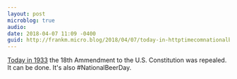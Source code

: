 ```yaml
---
layout: post
microblog: true
audio: 
date: 2018-04-07 11:09 -0400
guid: http://frankm.micro.blog/2018/04/07/today-in-httptimecomnationalbeerday.html
---
```

[Today in 1933](http://time.com/5231694/national-beer-day/) the 18th Ammendment to the U.S. Constitution was repealed. It can be done. It's also #NationalBeerDay. 
